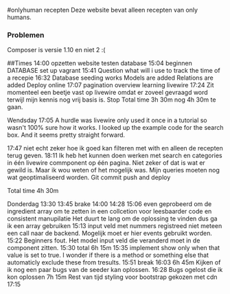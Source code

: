 #onlyhuman recepten
Deze website bevat alleen recepten van only humans.
### Problemen
Composer is versie 1.10 en niet 2 :(

##Times
14:00 opzetten website testen database
15:04 beginnen DATABASE
set up vagrant
15:41
Question what will i use to track the time of a recepie
16:32 Database seeding works
Models are added
Relations are added
Deploy online
17:07 pagination overview learning livewire
17:24 Zit momenteel een beetje vast op livewire omdat er zoveel gevraagd word terwijl mijn kennis nog vrij basis is.
Stop
Total time 3h 30m nog 4h 30m te gaan.

Wendsday 17:05
A hurdle was livewire only used it once in a tutorial so wasn't 100% sure how it works.
I looked up the example code for the search box. And it seems pretty straight forward.

 17:47 niet echt zeker hoe ik goed kan filteren met with en alleen de recepten terug geven.
18:11 Ik heb het kunnen doen werken met search en categories in één livewire commponent op één pagina.
Niet zeker of dat is wat er gewild is. Maar ik wou weten of het mogelijk was. Mijn queries moeten nog wat geoptimaliseerd worden.
Git commit push and deploy

Total time 4h 30m

Donderdag 13:30
13:45 brake
14:00
14:28
15:06 even geprobeerd om de ingredient array om te zetten in een collcetion voor leesbaarder code en consistent manupilatie
Het duurt te lang om de oplossing te vinden dus ga ik een array gebruiken
15:13 input veld met nummers registreed niet meteen een call naar de backend.
Mogelijk moet er hier events gebruikt worden.
15:22 Beginners fout. Het model input veld die veranderd moet in de component zitten.
15:30 total 6h 15m
15:35 implement show only when that value is set to true.
I wonder if there is a method or something else that automaticly exclude these from tresults.
15:51 break
16:03
6h 45m
Kijken of ik nog een paar bugs van de seeder kan oplossen.
16:28
Bugs ogelost die ik kon oplossen
7h 15m
Rest van tijd styling
voor bootstrap gekozen met cdn
17:15

